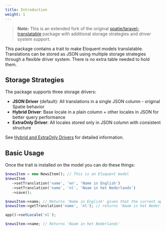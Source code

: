 ```yaml
---
title: Introduction
weight: 1
---
```


> **Note:** This is an extended fork of the original [spatie/laravel-translatable](https://github.com/spatie/laravel-translatable) package with additional storage strategies and driver system support.

This package contains a trait to make Eloquent models translatable. Translations can be stored as JSON using multiple storage strategies through a flexible driver system. There is no extra table needed to hold them.

## Storage Strategies

The package supports three storage drivers:

- **JSON Driver** (default): All translations in a single JSON column - original Spatie behavior
- **Hybrid Driver**: Base locale in a plain column + other locales in JSON for better query performance
- **ExtraOnly Driver**: All locales stored only in JSON column with consistent structure

See [Hybrid and ExtraOnly Drivers](advanced-usage/hybrid-and-extra-only-drivers.md) for detailed information.

## Basic Usage

Once the trait is installed on the model you can do these things:

```php
$newsItem = new NewsItem(); // This is an Eloquent model
$newsItem
   ->setTranslation('name', 'en', 'Name in English')
   ->setTranslation('name', 'nl', 'Naam in het Nederlands')
   ->save();

$newsItem->name; // Returns 'Name in English' given that the current app locale is 'en'
$newsItem->getTranslation('name', 'nl'); // returns 'Naam in het Nederlands'

app()->setLocale('nl');

$newsItem->name; // Returns 'Naam in het Nederlands'
```

